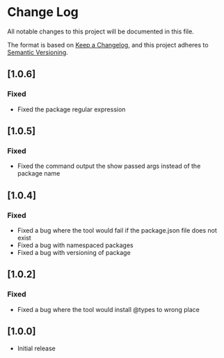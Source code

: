 # Change Log
All notable changes to this project will be documented in this file.

The format is based on [Keep a Changelog](https://keepachangelog.com/en/1.0.0/),
and this project adheres to [Semantic Versioning](https://semver.org/spec/v2.0.0.html).

## [1.0.6]
### Fixed
- Fixed the package regular expression

## [1.0.5]
### Fixed
- Fixed the command output the show passed args instead of the package name

## [1.0.4]
### Fixed
- Fixed a bug where the tool would fail if the package.json file does not exist
- Fixed a bug with namespaced packages
- Fixed a bug with versioning of package

## [1.0.2]
### Fixed
- Fixed a bug where the tool would install @types to wrong place

## [1.0.0]
- Initial release